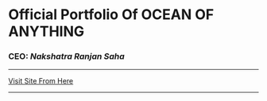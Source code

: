 # Official Portfolio Of OCEAN OF ANYTHING
### CEO: ***Nakshatra Ranjan Saha***

***

[Visit Site From Here](https://oceanofanythingofficial.github.io/)

***